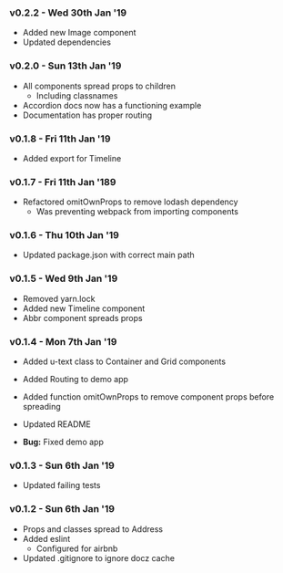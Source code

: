### v0.2.2 - Wed 30th Jan '19
* Added new Image component
* Updated dependencies

### v0.2.0 - Sun 13th Jan '19
* All components spread props to children
    * Including classnames
* Accordion docs now has a functioning example
* Documentation has proper routing

### v0.1.8 - Fri 11th Jan '19
* Added export for Timeline

### v0.1.7 - Fri 11th Jan '189
* Refactored omitOwnProps to remove lodash dependency
    * Was preventing webpack from importing components
    
### v0.1.6 - Thu 10th Jan '19
* Updated package.json with correct main path

### v0.1.5 - Wed 9th Jan '19
* Removed yarn.lock
* Added new Timeline component
* Abbr component spreads props

### v0.1.4 - Mon 7th Jan '19
* Added u-text class to Container and Grid components
* Added Routing to demo app
* Added function omitOwnProps to remove component props before spreading
* Updated README

* **Bug:**
Fixed demo app

### v0.1.3 - Sun 6th Jan '19
* Updated failing tests

### v0.1.2 - Sun 6th Jan '19
* Props and classes spread to Address
* Added eslint 
  * Configured for airbnb
* Updated .gitignore to ignore docz cache